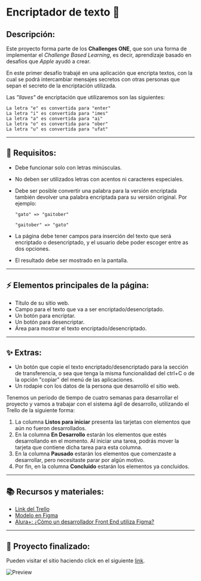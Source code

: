 # Encriptador de texto 🔐

## Descripción:
Este proyecto forma parte de los **Challenges ONE**, que son una forma de implementar el _Challenge Based Learning_, es decir, aprendizaje basado en desafíos que _Apple_ ayudó a crear.

En este primer desafío trabajé en una aplicación que encripta textos, con la cual se podrá intercambiar mensajes secretos con otras personas que sepan el secreto de la encriptación utilizada.

Las _"llaves"_ de encriptación que utilizaremos son las siguientes:

```
La letra "e" es convertida para "enter"
La letra "i" es convertida para "imes"
La letra "a" es convertida para "ai"
La letra "o" es convertida para "ober"
La letra "u" es convertida para "ufat"
```

---

## 🔎 Requisitos:
- Debe funcionar solo con letras minúsculas.
- No deben ser utilizados letras con acentos ni caracteres especiales.
- Debe ser posible convertir una palabra para la versión encriptada también devolver una palabra encriptada para su versión original. Por ejemplo:

  `"gato" => "gaitober"`

  `"gaitober" => "gato"`

- La página debe tener campos para
inserción del texto que será encriptado o desencriptado, y el usuario debe poder escoger entre as dos opciones.
- El resultado debe ser mostrado en la pantalla.

---

## ⚡ Elementos principales de la página:
- Título de su sitio web.
- Campo para el texto que va a ser encriptado/desencriptado.
- Un botón para encriptar.
- Un botón para desencriptar.
- Área para mostrar el texto encriptado/desencriptado.

---

## ✨ Extras:
- Un botón que copie el texto encriptado/desencriptado para la sección de transferencia, o sea que tenga la misma funcionalidad del ctrl+C o de la opción "copiar" del menú de las aplicaciones.
- Un rodapie con los datos de la persona que desarrolló el sitio web.

Tenemos un periodo de tiempo de cuatro semanas para desarrollar el proyecto y vamos a trabajar con el sistema ágil de desarrollo, utilizando el Trello de la siguiente forma:

1. La columna **Listos para iniciar** presenta las tarjetas con elementos que aún no fueron desarrollados.
1. En la columna **En Desarrollo** estarán los elementos que estés desarrollando en el momento. Al iniciar una tarea, podrás mover la tarjeta que contiene dicha tarea para esta columna.
1. En la columna **Pausado** estarán los elementos que comenzaste a desarrollar, pero necesitaste parar por algún motivo.
1. Por fin, en la columna **Concluido** estarán los elementos ya concluidos.

---

## 📚 Recursos y materiales:
- [Link del Trello](https://trello.com/b/WTdfcewC/encriptador-de-texto-alura-challenges-one)
- [Modelo en Figma](https://www.figma.com/file/trP3p5nEh7XUyB3n2bomjP/Alura-Challenge---Desaf%C3%ADo-1---L%C3%B3gica?node-id=0%3A1)
- [Alura+: ¿Cómo un desarrollador Front End utiliza Figma?](https://www.youtube.com/watch?v=UuAX5azcvDQ)

---

## 🚀 Proyecto finalizado:
Pueden visitar el sitio haciendo click en el siguiente [link](https://facugl.github.io/Encriptador-JS/).

![Preview](https://i.ibb.co/47KJYGB/127-0-0-1-5500-index-html-4.png)
